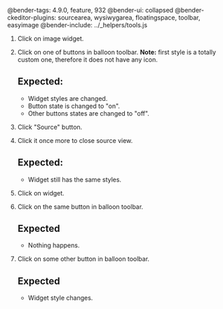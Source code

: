 @bender-tags: 4.9.0, feature, 932
@bender-ui: collapsed
@bender-ckeditor-plugins: sourcearea, wysiwygarea, floatingspace, toolbar, easyimage
@bender-include: ../_helpers/tools.js

1. Click on image widget.
2. Click on one of buttons in balloon toolbar. **Note:** first style is a totally custom one, therefore it does not have any icon.
	## Expected:

	* Widget styles are changed.
	* Button state is changed to "on".
	* Other buttons states are changed to "off".
3. Click "Source" button.
4. Click it once more to close source view.
	## Expected:

	* Widget still has the same styles.
5. Click on widget.
6. Click on the same button in balloon toolbar.
	## Expected

	* Nothing happens.
7. Click on some other button in balloon toolbar.
	## Expected

	* Widget style changes.
